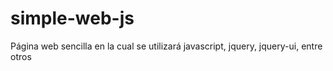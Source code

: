 # simple-web-js
Página web sencilla en la cual se utilizará javascript, jquery, jquery-ui, entre otros
